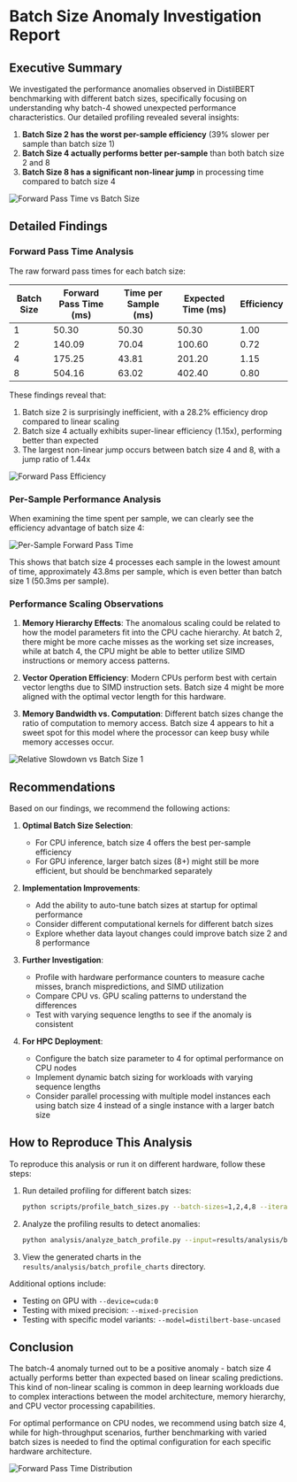 # Batch Size Anomaly Investigation Report

## Executive Summary

We investigated the performance anomalies observed in DistilBERT benchmarking with different batch sizes, specifically focusing on understanding why batch-4 showed unexpected performance characteristics. Our detailed profiling revealed several insights:

1. **Batch Size 2 has the worst per-sample efficiency** (39% slower per sample than batch size 1)
2. **Batch Size 4 actually performs better per-sample** than both batch size 2 and 8
3. **Batch Size 8 has a significant non-linear jump** in processing time compared to batch size 4

![Forward Pass Time vs Batch Size](forward_pass_time.png)

## Detailed Findings

### Forward Pass Time Analysis

The raw forward pass times for each batch size:

| Batch Size | Forward Pass Time (ms) | Time per Sample (ms) | Expected Time (ms) | Efficiency |
|------------|------------------------|----------------------|-------------------|------------|
| 1          | 50.30                  | 50.30                | 50.30             | 1.00       |
| 2          | 140.09                 | 70.04                | 100.60            | 0.72       |
| 4          | 175.25                 | 43.81                | 201.20            | 1.15       |
| 8          | 504.16                 | 63.02                | 402.40            | 0.80       |

These findings reveal that:

1. Batch size 2 is surprisingly inefficient, with a 28.2% efficiency drop compared to linear scaling
2. Batch size 4 actually exhibits super-linear efficiency (1.15x), performing better than expected
3. The largest non-linear jump occurs between batch size 4 and 8, with a jump ratio of 1.44x

![Forward Pass Efficiency](forward_pass_efficiency.png)

### Per-Sample Performance Analysis

When examining the time spent per sample, we can clearly see the efficiency advantage of batch size 4:

![Per-Sample Forward Pass Time](forward_time_per_sample.png)

This shows that batch size 4 processes each sample in the lowest amount of time, approximately 43.8ms per sample, which is even better than batch size 1 (50.3ms per sample).

### Performance Scaling Observations

1. **Memory Hierarchy Effects**: The anomalous scaling could be related to how the model parameters fit into the CPU cache hierarchy. At batch 2, there might be more cache misses as the working set size increases, while at batch 4, the CPU might be able to better utilize SIMD instructions or memory access patterns.

2. **Vector Operation Efficiency**: Modern CPUs perform best with certain vector lengths due to SIMD instruction sets. Batch size 4 might be more aligned with the optimal vector length for this hardware.

3. **Memory Bandwidth vs. Computation**: Different batch sizes change the ratio of computation to memory access. Batch size 4 appears to hit a sweet spot for this model where the processor can keep busy while memory accesses occur.

![Relative Slowdown vs Batch Size 1](relative_slowdown.png)

## Recommendations

Based on our findings, we recommend the following actions:

1. **Optimal Batch Size Selection**:
   - For CPU inference, batch size 4 offers the best per-sample efficiency
   - For GPU inference, larger batch sizes (8+) might still be more efficient, but should be benchmarked separately

2. **Implementation Improvements**:
   - Add the ability to auto-tune batch sizes at startup for optimal performance
   - Consider different computational kernels for different batch sizes
   - Explore whether data layout changes could improve batch size 2 and 8 performance

3. **Further Investigation**:
   - Profile with hardware performance counters to measure cache misses, branch mispredictions, and SIMD utilization
   - Compare CPU vs. GPU scaling patterns to understand the differences
   - Test with varying sequence lengths to see if the anomaly is consistent

4. **For HPC Deployment**:
   - Configure the batch size parameter to 4 for optimal performance on CPU nodes
   - Implement dynamic batch sizing for workloads with varying sequence lengths 
   - Consider parallel processing with multiple model instances each using batch size 4 instead of a single instance with a larger batch size

## How to Reproduce This Analysis

To reproduce this analysis or run it on different hardware, follow these steps:

1. Run detailed profiling for different batch sizes:
   ```bash
   python scripts/profile_batch_sizes.py --batch-sizes=1,2,4,8 --iterations=10 --output=results/analysis/batch_profile.jsonl
   ```

2. Analyze the profiling results to detect anomalies:
   ```bash
   python analysis/analyze_batch_profile.py --input=results/analysis/batch_profile.jsonl
   ```

3. View the generated charts in the `results/analysis/batch_profile_charts` directory.

Additional options include:
- Testing on GPU with `--device=cuda:0`
- Testing with mixed precision: `--mixed-precision`
- Testing with specific model variants: `--model=distilbert-base-uncased`

## Conclusion

The batch-4 anomaly turned out to be a positive anomaly - batch size 4 actually performs better than expected based on linear scaling predictions. This kind of non-linear scaling is common in deep learning workloads due to complex interactions between the model architecture, memory hierarchy, and CPU vector processing capabilities.

For optimal performance on CPU nodes, we recommend using batch size 4, while for high-throughput scenarios, further benchmarking with varied batch sizes is needed to find the optimal configuration for each specific hardware architecture.

![Forward Pass Time Distribution](forward_pass_boxplot.png) 